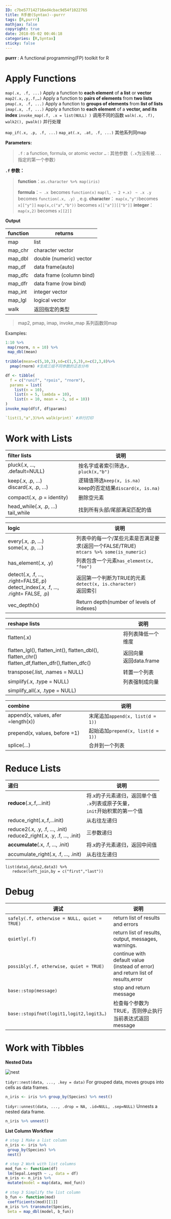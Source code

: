 ```yaml
---
ID: c7be577142716ed4cbac9d54f1022765
title: R手册(Syntax)--purrr
tags: [R,purrr]
mathjax: false
copyright: true
date: 2018-05-02 00:46:18
categories: [R,Syntax]
sticky: false
---
```

**purrr** : A functional programming(FP) toolkit for R

<!-- more -->

# Apply Functions

`map(.x, .f, ...)` Apply a function to **each element** of **a list** or **vector**
`map2(.x,.y,.f,…)`  Apply a function to **pairs of elements** from **two lists**
`pmap(.x, .f, ...)` Apply a function to **groups of elements** from **list of lists**
`imap(.x, .f, ...)`  Apply a function to **each element** of a **vector, and its index**
`invoke_map(.f, .x = list(NULL) )`   调用不同的函数
`walk(.x, .f), walk2(), pwalk()`  并行处理

`map_if(.x, .p, .f, ...)`   `map_at(.x, .at, .f, ...)`  其他系列同map


**Parameters:** 
> `.f` : a function, formula, or atomic vector
>  `…` :  其他参数（`.x`为没有被`...`指定的第一个参数）

**`.f` 参数：**
> **function**：`as.character %>% map(iris)`
> 
> **formula**：`~ .x `becomes `function(x)`
> `map(l, ~ 2 +.x) `
> `~ .x .y` becomes `function(.x, .y) `, e.g.
> **character**：
> `map(x,"y")`becomes `x[["y"]]`
> `map(x,c("a","b"))` becomes `x[["a"]][["b"]]`
>  **integer**：
>  `map(x,2)` becomes `x[[2]]`

**Output**

function |returns
------|-------
map |list
map_chr |character vector
map_dbl |double (numeric) vector
map_df  |data frame(auto)
map_dfc |data frame (column bind)
map_dfr |data frame (row bind)
map_int |integer vector
map_lgl |logical vector
walk |返回指定的类型
> map2, pmap, imap, invoke_map 系列函数同map


Examples:
```r
1:10 %>%
 map(rnorm, n = 10) %>%
 map_dbl(mean)
 
tribble(mean=c(5,10,3),sd=c(1,5,3),n=c(2,3,8)%>%
  pmap(rnorm) #生成三组不同参数的正态分布

df <- tibble(
  f = c("runif", "rpois", "rnorm"),
  params = list(
    list(n = 10),
    list(n = 5, lambda = 10),
    list(n = 10, mean = -3, sd = 10))
)
invoke_map(df$f, df$params)

`list(1,"a",3)%>% walk(print)` #并行打印
```

# Work with Lists

filter lists|说明
:---|---
pluck(.x, ..., .default=NULL) |按名字或者索引筛选`x, pluck(x,"b")`
keep(.x, .p, …)<br>discard(.x, .p, …) |逻辑值筛选`keep(x, is.na)`<br>keep的否定结果`discard(x, is.na)`
compact(.x, .p = identity)|删除空元素
head_while(.x, .p, …)<br>tail_while|找到所有头部/尾部满足匹配的值

logic|说明
:---|---
every(.x, .p, …) <br>some(.x, .p, …)|列表中的每一个/某些元素是否满足要求(返回一个FALSE/TRUE)<br>`mtcars %>% some(is_numeric)`
has_element(.x, .y) |列表包含一个元素`has_element(x, "foo")`
detect(.x, .f, ..., .right=FALSE,.p)<br>detect_index(.x, .f, ..., .right= FALSE, .p) |返回第一个判断为TRUE的元素`detect(x, is.character)`<br>返回索引
vec_depth(x) |Return depth(number of levels of indexes)

reshape lists|说明
:---|---
flatten(.x)|将列表降低一个维度
flatten_lgl(), flatten_int(), flatten_dbl(), flatten_chr()<br>flatten_df,flatten_dfr(),flatten_dfc()|返回向量<br>返回data.frame
transpose(.list, .names = NULL)|转置一个列表
simplify(.x, .type = NULL)|列表强制成向量
simplify_all(.x, .type = NULL)|

combine|说明
:---|---
append(x, values, afer =length(x))|末尾追加`append(x, list(d = 1))`
prepend(x, values, before =1) |起始追加`prepend(x, list(d = 1))`
splice(…) |合并到一个列表


# Reduce Lists

递归|说明
:---|---
**reduce**(.x,.f,...init)|将.x的子元素递归，返回单个值<br>`.x`列表或原子矢量，<br>`init`开始积累的第一个值
reduce_right(.x,.f,...init)|从右往左递归
reduce2(.x, .y, .f, ..., .init)<br>reduce2_right(.x, .y, .f, ..., .init)|三参数递归
**accumulate**(.x, .f, ..., .init)|将.x的子元素递归，返回中间值
accumulate_right(.x, .f, ..., .init)|从右往左递归

```
list(data1,data2,data3) %>% 
   reduce(left_join,by = c("first","last"))
```

# Debug

调试|说明
------|------
`safely(.f, otherwise = NULL, quiet = TRUE)`|return list of results and errors
`quietly(.f)`|return list of results, output, messages, warnings. 
`possibly(.f, otherwise, quiet = TRUE)`|continue with default value (instead of error) and return list of results,error
`base::stop(message)` |stop and return message
`base::stopifnot(logit1,logit2,logit3…)`|检查每个参数为TRUE，否则停止执行当前表达式返回message


# Work with Tibbles

**Nested Data**

![nest](/images/nested_data.png)

`tidyr::nest(data, ..., .key = data)`
For grouped data, moves groups into cells as data frames.

```r
n_iris <- iris %>% group_by(Species) %>% nest()
```
`tidyr::unnest(data, ..., .drop = NA, .id=NULL, .sep=NULL)`
Unnests a nested data frame.

```r
n_iris %>% unnest()
```

**List Column Workflow**

```r
# step 1 Make a list column
n_iris <- iris %>%
 group_by(Species) %>%
 nest()

# step 2 Work with list columns
mod_fun <- function(df)
 lm(Sepal.Length ~ ., data = df)
m_iris <- n_iris %>%
 mutate(model = map(data, mod_fun))
 
# step 3 Simplify the list column
b_fun <- function(mod)
 coefficients(mod)[[1]]
m_iris %>% transmute(Species,
 beta = map_dbl(model, b_fun))
```
